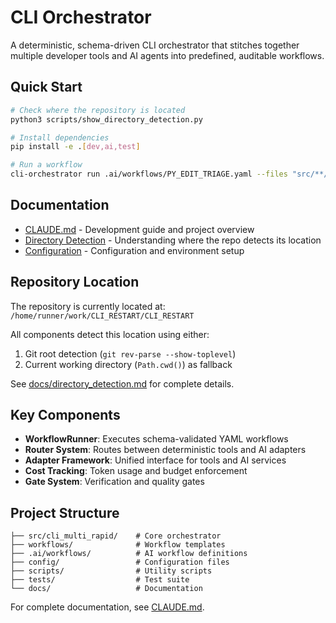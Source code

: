 # CLI Orchestrator

A deterministic, schema-driven CLI orchestrator that stitches together multiple developer tools and AI agents into predefined, auditable workflows.

## Quick Start

```bash
# Check where the repository is located
python3 scripts/show_directory_detection.py

# Install dependencies
pip install -e .[dev,ai,test]

# Run a workflow
cli-orchestrator run .ai/workflows/PY_EDIT_TRIAGE.yaml --files "src/**/*.py"
```

## Documentation

- [CLAUDE.md](CLAUDE.md) - Development guide and project overview
- [Directory Detection](docs/directory_detection.md) - Understanding where the repo detects its location
- [Configuration](docs/configuration.md) - Configuration and environment setup

## Repository Location

The repository is currently located at: `/home/runner/work/CLI_RESTART/CLI_RESTART`

All components detect this location using either:
1. Git root detection (`git rev-parse --show-toplevel`)
2. Current working directory (`Path.cwd()`) as fallback

See [docs/directory_detection.md](docs/directory_detection.md) for complete details.

## Key Components

- **WorkflowRunner**: Executes schema-validated YAML workflows
- **Router System**: Routes between deterministic tools and AI adapters
- **Adapter Framework**: Unified interface for tools and AI services
- **Cost Tracking**: Token usage and budget enforcement
- **Gate System**: Verification and quality gates

## Project Structure

```
├── src/cli_multi_rapid/    # Core orchestrator
├── workflows/              # Workflow templates
├── .ai/workflows/          # AI workflow definitions
├── config/                 # Configuration files
├── scripts/                # Utility scripts
├── tests/                  # Test suite
└── docs/                   # Documentation
```

For complete documentation, see [CLAUDE.md](CLAUDE.md).
